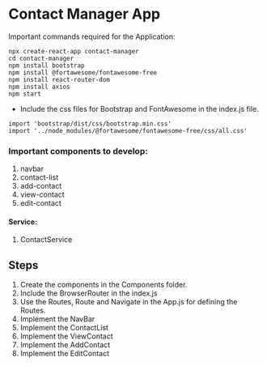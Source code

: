 # Contact Manager App
Important commands required for the Application:
```
npx create-react-app contact-manager
cd contact-manager
npm install bootstrap
npm install @fortawesome/fontawesome-free
npm install react-router-dom
npm install axios
npm start
``` 
- Include the css files for Bootstrap and FontAwesome in the index.js file. 
```
import 'bootstrap/dist/css/bootstrap.min.css'
import '../node_modules/@fortawesome/fontawesome-free/css/all.css'
```
### Important components to develop:
1. navbar
2. contact-list
3. add-contact
4. view-contact
5. edit-contact

#### Service:
1. ContactService

## Steps
1. Create the components in the Components folder. 
2. Include the BrowserRouter in the index.js
3. Use the Routes, Route and Navigate in the App.js for defining the Routes. 
4. Implement the NavBar
5. Implement the ContactList
6. Implement the ViewContact
7. Implement the AddContact
8. Implement the EditContact
